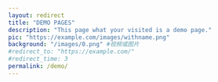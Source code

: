 ```yaml
---
layout: redirect
title: "DEMO PAGES"
description: "This page what your visited is a demo page."
pic: "https://example.com/images/withname.png"
background: "/images/0.png" #视频或图片
#redirect_to: "https://example.com/"
#redirect_time: 3
permalink: /demo/
---
```

